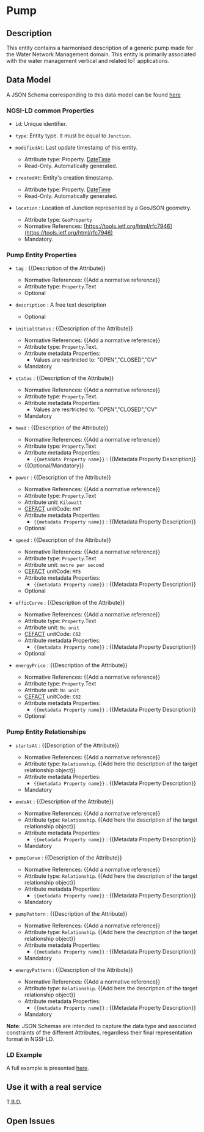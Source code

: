 # Pump

## Description
This entity contains a harmonised description of a generic pump made for the Water Network Management domain. This entity is primarily associated with the water management vertical and related IoT applications.

## Data Model

A JSON Schema corresponding to this data model can be found [here](../schema.json)

### NGSI-LD common Properties
-   `id`: Unique identifier.

-   `type`: Entity type. It must be equal to `Junction`.

-   `modifiedAt`: Last update timestamp of this
    entity.

    -   Attribute type: Property. [DateTime](https://schema.org/DateTime)
    -   Read-Only. Automatically generated.

-   `createdAt`: Entity's creation timestamp.

    -   Attribute type: Property. [DateTime](https://schema.org/DateTime)
    -   Read-Only. Automatically generated.

-   `location` : Location of Junction represented by a GeoJSON geometry.

    -   Attribute type: `GeoProperty`
    -   Normative References:
        [https://tools.ietf.org/html/rfc7946](https://tools.ietf.org/html/rfc7946)
    -   Mandatory.

### Pump Entity Properties
-   `tag` : {{Description of the Attribute}}
    -   Normative References: {{Add a normative reference}}
    -   Attribute type: `Property`.Text
    -   Optional

-   `description` : A free text description
    -   Optional

-   `initialStatus` : {{Description of the Attribute}}
    -   Normative References: {{Add a normative reference}}
    -   Attribute type: `Property`.Text.
    -   Attribute metadata Properties:
        -   Values are resrtricted to: "OPEN","CLOSED","CV"
    -   Mandatory

-   `status` : {{Description of the Attribute}}
    -   Normative References: {{Add a normative reference}}
    -   Attribute type: `Property`.Text.
    -   Attribute metadata Properties:
        -   Values are resrtricted to: "OPEN","CLOSED","CV"
    -   Mandatory

-   `head` : {{Description of the Attribute}}

    -   Normative References: {{Add a normative reference}}
    -   Attribute type: `Property`.Text
    -   Attribute metadata Properties:
        -   `{{metadata Property name}}` : {{Metadata Property Description}}
    -   {{Optional/Mandatory}}

-   `power` : {{Description of the Attribute}}
    -   Normative References: {{Add a normative reference}}
    -   Attribute type: `Property`.Text
    -   Attribute unit: `Kilowatt`
    -   [CEFACT](https://www.unece.org/cefact.html) unitCode: `KWT`
    -   Attribute metadata Properties:
        -   `{{metadata Property name}}` : {{Metadata Property Description}}
    -   Optional

-   `speed` : {{Description of the Attribute}}
    -   Normative References: {{Add a normative reference}}
    -   Attribute type: `Property`.Text
    -   Attribute unit: `metre per second`
    -   [CEFACT](https://www.unece.org/cefact.html) unitCode: `MTS`
    -   Attribute metadata Properties:
        -   `{{metadata Property name}}` : {{Metadata Property Description}}
    -   Optional

-   `efficCurve` : {{Description of the Attribute}}
    -   Normative References: {{Add a normative reference}}
    -   Attribute type: `Property`.Text
    -   Attribute unit: `No unit`
    -   [CEFACT](https://www.unece.org/cefact.html) unitCode: `C62`
    -   Attribute metadata Properties:
        -   `{{metadata Property name}}` : {{Metadata Property Description}}
    -   Optional

-   `energyPrice` : {{Description of the Attribute}}
    -   Normative References: {{Add a normative reference}}
    -   Attribute type: `Property`.Text
    -   Attribute unit: `No unit`
    -   [CEFACT](https://www.unece.org/cefact.html) unitCode: `C62`
    -   Attribute metadata Properties:
        -   `{{metadata Property name}}` : {{Metadata Property Description}}
    -   Optional

### Pump Entity Relationships

-   `startsAt` : {{Description of the Attribute}}

    -   Normative References: {{Add a normative reference}}
    -   Attribute type: `Relationship`.
        {{Add here the description of the target relationship object}}
    -   Attribute metadata Properties:
        -   `{{metadata Property name}}` : {{Metadata Property Description}}
    -   Mandatory

-   `endsAt` : {{Description of the Attribute}}

    -   Normative References: {{Add a normative reference}}
    -   Attribute type: `Relationship`.
        {{Add here the description of the target relationship object}}
    -   Attribute metadata Properties:
        -   `{{metadata Property name}}` : {{Metadata Property Description}}
    -   Mandatory

-   `pumpCurve` : {{Description of the Attribute}}

    -   Normative References: {{Add a normative reference}}
    -   Attribute type: `Relationship`.
        {{Add here the description of the target relationship object}}
    -   Attribute metadata Properties:
        -   `{{metadata Property name}}` : {{Metadata Property Description}}
    -   Mandatory

-   `pumpPattern` : {{Description of the Attribute}}

    -   Normative References: {{Add a normative reference}}
    -   Attribute type: `Relationship`.
        {{Add here the description of the target relationship object}}
    -   Attribute metadata Properties:
        -   `{{metadata Property name}}` : {{Metadata Property Description}}
    -   Mandatory

-   `energyPattern` : {{Description of the Attribute}}

    -   Normative References: {{Add a normative reference}}
    -   Attribute type: `Relationship`.
        {{Add here the description of the target relationship object}}
    -   Attribute metadata Properties:
        -   `{{metadata Property name}}` : {{Metadata Property Description}}
    -   Mandatory


**Note**: JSON Schemas are intended to capture the data type and associated
constraints of the different Attributes, regardless their final representation
format in NGSI-LD.


### LD Example

A full example is presented [here](../example-normalized-ld.jsonld).

## Use it with a real service

T.B.D.

## Open Issues
